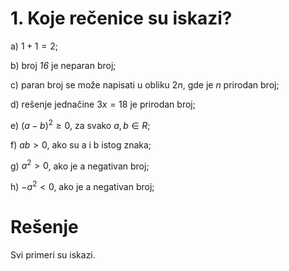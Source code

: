 # 1. Koje rečenice su iskazi?

a) $1 + 1 = 2$;

b) broj *16* je neparan broj;

c) paran broj se može napisati u obliku $2n$, gde je *n* prirodan broj;

d) rešenje jednačine $3x = 18$ je prirodan broj;

e) $(a - b)^2 \ge 0$, za svako $a, b \in R$;

f) $ab > 0$, ako su a i b istog znaka;

g) $a^2 > 0$, ako je a negativan broj;

h) $-a^2 < 0$, ako je a negativan broj;

# Rešenje

Svi primeri su iskazi.